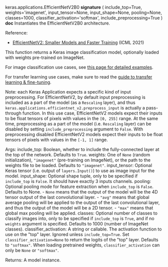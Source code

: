 keras.applications.EfficientNetV2B0
__signature__
(
  include_top=True,
  weights='imagenet',
  input_tensor=None,
  input_shape=None,
  pooling=None,
  classes=1000,
  classifier_activation='softmax',
  include_preprocessing=True
)
__doc__
Instantiates the EfficientNetV2B0 architecture.

Reference:
- [EfficientNetV2: Smaller Models and Faster Training](
    https://arxiv.org/abs/2104.00298) (ICML 2021)

This function returns a Keras image classification model,
optionally loaded with weights pre-trained on ImageNet.

For image classification use cases, see
[this page for detailed examples](
https://keras.io/api/applications/#usage-examples-for-image-classification-models).

For transfer learning use cases, make sure to read the
[guide to transfer learning & fine-tuning](
https://keras.io/guides/transfer_learning/).

Note: each Keras Application expects a specific kind of input preprocessing.
For EfficientNetV2, by default input preprocessing is included as a part of
the model (as a `Rescaling` layer), and thus
`keras.applications.efficientnet_v2.preprocess_input` is actually a
pass-through function. In this use case, EfficientNetV2 models expect their
inputs to be float tensors of pixels with values in the `[0, 255]` range.
At the same time, preprocessing as a part of the model (i.e. `Rescaling`
layer) can be disabled by setting `include_preprocessing` argument to `False`.
With preprocessing disabled EfficientNetV2 models expect their inputs to be
float tensors of pixels with values in the `[-1, 1]` range.

Args:
    include_top: Boolean, whether to include the fully-connected
        layer at the top of the network. Defaults to `True`.
    weights: One of `None` (random initialization),
        `"imagenet"` (pre-training on ImageNet),
        or the path to the weights file to be loaded. Defaults to `"imagenet"`.
    input_tensor: Optional Keras tensor
        (i.e. output of `layers.Input()`)
        to use as image input for the model.
    input_shape: Optional shape tuple, only to be specified
        if `include_top` is `False`.
        It should have exactly 3 inputs channels.
    pooling: Optional pooling mode for feature extraction
        when `include_top` is `False`. Defaults to None.
        - `None` means that the output of the model will be
            the 4D tensor output of the
            last convolutional layer.
        - `"avg"` means that global average pooling
            will be applied to the output of the
            last convolutional layer, and thus
            the output of the model will be a 2D tensor.
        - `"max"` means that global max pooling will
            be applied.
    classes: Optional number of classes to classify images
        into, only to be specified if `include_top` is `True`, and
        if no `weights` argument is specified. Defaults to 1000 (number of
        ImageNet classes).
    classifier_activation: A string or callable. The activation function to use
        on the "top" layer. Ignored unless `include_top=True`. Set
        `classifier_activation=None` to return the logits of the "top" layer.
        Defaults to `"softmax"`.
        When loading pretrained weights, `classifier_activation` can only
        be `None` or `"softmax"`.

Returns:
    A model instance.
